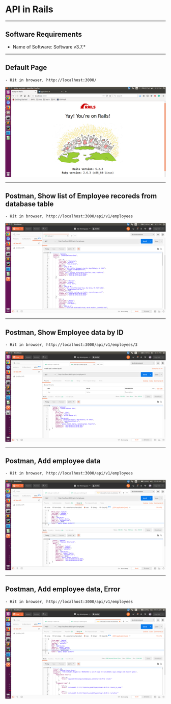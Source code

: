 # API in Rails

---
## Software Requirements
- Name of Software: Software v3.7.*


---
## Default Page
	- Hit in browser, http://localhost:3000/
<kbd><img src="/imgs-readme/Screenshot from 2019-08-01 15-37-35.png"></img></kbd>


---
## Postman, Show list of Employee recoreds from database table
	- Hit in browser, http://localhost:3000/api/v1/employees
<kbd><img src="/imgs-readme/Screenshot from 2019-08-01 18-21-18.png"></img></kbd>


---
## Postman, Show Employee data by ID
	- Hit in browser, http://localhost:3000/api/v1/employees/3
<kbd><img src="/imgs-readme/Screenshot from 2019-08-01 18-41-54.png"></img></kbd>


---
## Postman, Add employee data
	- Hit in browser, http://localhost:3000/api/v1/employees
<kbd><img src="/imgs-readme/Screenshot from 2019-08-02 11-40-23.png"></img></kbd>


---
## Postman, Add employee data, Error
	- Hit in browser, http://localhost:3000/api/v1/employees
<kbd><img src="/imgs-readme/Screenshot from 2019-08-02 11-41-07.png"></img></kbd>
